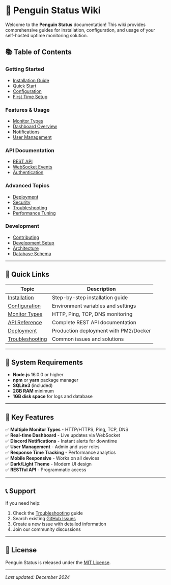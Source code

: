 # 🐧 Penguin Status Wiki

Welcome to the **Penguin Status** documentation! This wiki provides comprehensive guides for installation, configuration, and usage of your self-hosted uptime monitoring solution.

## 📚 Table of Contents

### Getting Started
- [Installation Guide](Installation)
- [Quick Start](Quick-Start)
- [Configuration](Configuration)
- [First Time Setup](First-Time-Setup)

### Features & Usage
- [Monitor Types](Monitor-Types)
- [Dashboard Overview](Dashboard)
- [Notifications](Notifications)
- [User Management](User-Management)

### API Documentation
- [REST API](API-Reference)
- [WebSocket Events](WebSocket-API)
- [Authentication](Authentication)

### Advanced Topics
- [Deployment](Deployment)
- [Security](Security)
- [Troubleshooting](Troubleshooting)
- [Performance Tuning](Performance)

### Development
- [Contributing](Contributing)
- [Development Setup](Development)
- [Architecture](Architecture)
- [Database Schema](Database-Schema)

---

## 🚀 Quick Links

| Topic | Description |
|-------|-------------|
| [Installation](Installation) | Step-by-step installation guide |
| [Configuration](Configuration) | Environment variables and settings |
| [Monitor Types](Monitor-Types) | HTTP, Ping, TCP, DNS monitoring |
| [API Reference](API-Reference) | Complete REST API documentation |
| [Deployment](Deployment) | Production deployment with PM2/Docker |
| [Troubleshooting](Troubleshooting) | Common issues and solutions |

---

## 🔧 System Requirements

- **Node.js** 16.0.0 or higher
- **npm** or **yarn** package manager
- **SQLite3** (included)
- **2GB RAM** minimum
- **1GB disk space** for logs and database

---

## 🌟 Key Features

✅ **Multiple Monitor Types** - HTTP/HTTPS, Ping, TCP, DNS  
✅ **Real-time Dashboard** - Live updates via WebSocket  
✅ **Discord Notifications** - Instant alerts for downtime  
✅ **User Management** - Admin and user roles  
✅ **Response Time Tracking** - Performance analytics  
✅ **Mobile Responsive** - Works on all devices  
✅ **Dark/Light Theme** - Modern UI design  
✅ **RESTful API** - Programmatic access  

---

## 📞 Support

If you need help:

1. Check the [Troubleshooting](Troubleshooting) guide
2. Search existing [GitHub Issues](https://github.com/your-username/penguin-status/issues)
3. Create a new issue with detailed information
4. Join our community discussions

---

## 📄 License

Penguin Status is released under the [MIT License](https://github.com/your-username/penguin-status/blob/main/LICENSE).

---

*Last updated: December 2024*